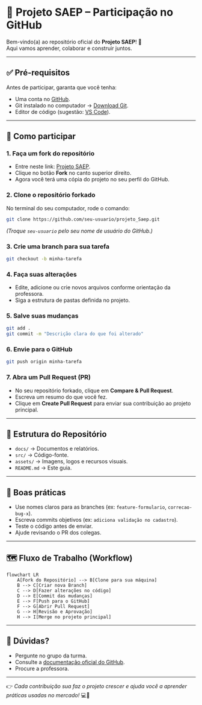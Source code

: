 # 📘 Projeto SAEP – Participação no GitHub

Bem-vindo(a) ao repositório oficial do **Projeto SAEP**! 🚀  
Aqui vamos aprender, colaborar e construir juntos.  

---

## ✅ Pré-requisitos
Antes de participar, garanta que você tenha:
- Uma conta no [GitHub](https://github.com/).
- Git instalado no computador → [Download Git](https://git-scm.com/).
- Editor de código (sugestão: [VS Code](https://code.visualstudio.com/)).

---

## 🔗 Como participar

### 1. Faça um fork do repositório
- Entre neste link: [Projeto SAEP](https://github.com/karizeviecelli/projeto_Saep).
- Clique no botão **Fork** no canto superior direito.
- Agora você terá uma cópia do projeto no seu perfil do GitHub.

### 2. Clone o repositório forkado
No terminal do seu computador, rode o comando:
```bash
git clone https://github.com/seu-usuario/projeto_Saep.git
```
*(Troque `seu-usuario` pelo seu nome de usuário do GitHub.)*

### 3. Crie uma branch para sua tarefa
```bash
git checkout -b minha-tarefa
```

### 4. Faça suas alterações
- Edite, adicione ou crie novos arquivos conforme orientação da professora.
- Siga a estrutura de pastas definida no projeto.

### 5. Salve suas mudanças
```bash
git add .
git commit -m "Descrição clara do que foi alterado"
```

### 6. Envie para o GitHub
```bash
git push origin minha-tarefa
```

### 7. Abra um Pull Request (PR)
- No seu repositório forkado, clique em **Compare & Pull Request**.
- Escreva um resumo do que você fez.
- Clique em **Create Pull Request** para enviar sua contribuição ao projeto principal.

---

## 📂 Estrutura do Repositório
- `docs/` → Documentos e relatórios.
- `src/` → Código-fonte.
- `assets/` → Imagens, logos e recursos visuais.
- `README.md` → Este guia.

---

## 🎯 Boas práticas
- Use nomes claros para as branches (ex: `feature-formulario`, `correcao-bug-x`).
- Escreva commits objetivos (ex: `adiciona validação no cadastro`).
- Teste o código antes de enviar.
- Ajude revisando o PR dos colegas.

---

## 🗺️ Fluxo de Trabalho (Workflow)

```mermaid
flowchart LR
    A[Fork do Repositório] --> B[Clone para sua máquina]
    B --> C[Criar nova Branch]
    C --> D[Fazer alterações no código]
    D --> E[Commit das mudanças]
    E --> F[Push para o GitHub]
    F --> G[Abrir Pull Request]
    G --> H[Revisão e Aprovação]
    H --> I[Merge no projeto principal]
```

---

## 🙋 Dúvidas?
- Pergunte no grupo da turma.
- Consulte a [documentação oficial do GitHub](https://docs.github.com/).
- Procure a professora.  

---

👉 *Cada contribuição sua faz o projeto crescer e ajuda você a aprender práticas usadas no mercado!* 💻🌟
